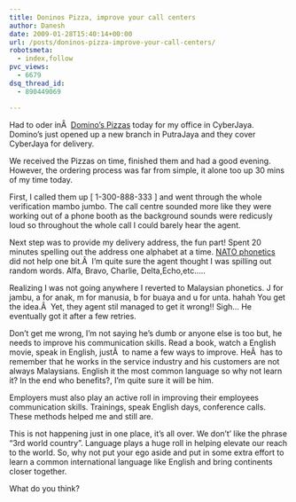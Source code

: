 ```yaml
---
title: Doninos Pizza, improve your call centers
author: Danesh
date: 2009-01-28T15:40:14+00:00
url: /posts/doninos-pizza-improve-your-call-centers/
robotsmeta:
  - index,follow
pvc_views:
  - 6679
dsq_thread_id:
  - 890449069

---
```

Had to oder inÂ  [Domino&#8217;s Pizzas][1] today for my office in CyberJaya. Domino&#8217;s just opened up a new branch in PutraJaya and they cover CyberJaya for delivery.

We received the Pizzas on time, finished them and had a good evening. However, the ordering process was far from simple, it alone too up 30 mins of my time today.

First, I called them up [ 1-300-888-333 ] and went through the whole verification mambo jumbo. The call centre sounded more like they were working out of a phone booth as the background sounds were redicusly loud so throughout the whole call I could barely hear the agent.

Next step was to provide my delivery address, the fun part! Spent 20 minutes spelling out the address one alphabet at a time. [NATO phonetics][2] did not help one bit.Â  I&#8217;m quite sure the agent thought I was spilling out random words. Alfa, Bravo, Charlie, Delta,Echo,etc&#8230;..

Realizing I was not going anywhere I reverted to Malaysian phonetics. J for jambu, a for anak, m for manusia, b for buaya and u for unta. hahah You get the idea.Â  Yet, they agent stil managed to get it wrong!! Sigh&#8230; He eventually got it after a few retries.

Don&#8217;t get me wrong, I&#8217;m not saying he&#8217;s dumb or anyone else is too but, he needs to improve his communication skills. Read a book, watch a English movie, speak in English, justÂ  to name a few ways to improve. HeÂ  has to remember that he works in the service industry and his customers are not always Malaysians. English it the most common language so why not learn it? In the end who benefits?, I&#8217;m quite sure it will be him.

Employers must also play an active roll in improving their employees communication skills. Trainings, speak English days, conference calls. These methods helped me and still are.

This is not happening just in one place, it&#8217;s all over. We don&#8217;t&#8217; like the phrase &#8220;3rd world country&#8221;. Language plays a huge roll in helping elevate our reach to the world. So, why not put your ego aside and put in some extra effort to learn a common international language like English and bring continents closer together.

What do you think?

 [1]: http://www.dominos.com.my/
 [2]: http://en.wikipedia.org/wiki/NATO_phonetic_alphabet#Letters